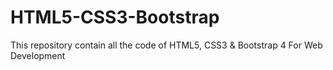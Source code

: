 # HTML5-CSS3-Bootstrap
This repository contain all the code of HTML5, CSS3 &amp; Bootstrap 4 For Web Development
